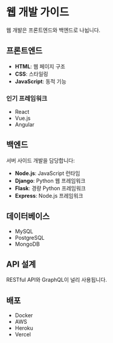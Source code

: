 # 웹 개발 가이드

웹 개발은 프론트엔드와 백엔드로 나뉩니다.

## 프론트엔드

- **HTML**: 웹 페이지 구조
- **CSS**: 스타일링
- **JavaScript**: 동적 기능

### 인기 프레임워크

- React
- Vue.js
- Angular

## 백엔드

서버 사이드 개발을 담당합니다:

- **Node.js**: JavaScript 런타임
- **Django**: Python 웹 프레임워크
- **Flask**: 경량 Python 프레임워크
- **Express**: Node.js 프레임워크

## 데이터베이스

- MySQL
- PostgreSQL
- MongoDB

## API 설계

RESTful API와 GraphQL이 널리 사용됩니다.

## 배포

- Docker
- AWS
- Heroku
- Vercel
